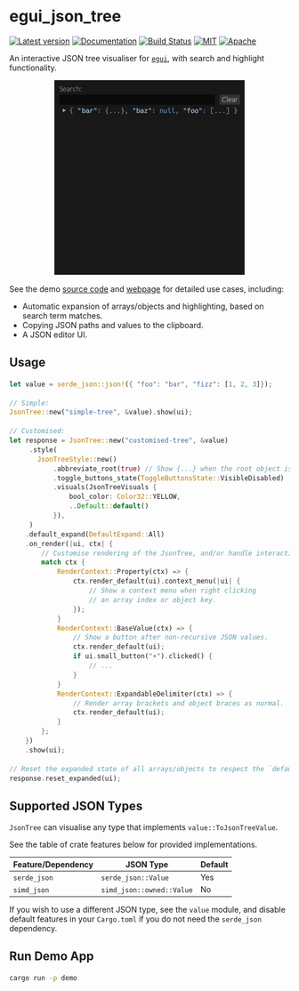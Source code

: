 # egui_json_tree

[![Latest version](https://img.shields.io/crates/v/egui_json_tree.svg)](https://crates.io/crates/egui_json_tree)
[![Documentation](https://docs.rs/egui_json_tree/badge.svg)](https://docs.rs/egui_json_tree)
[![Build Status](https://github.com/dmackdev/egui_json_tree/workflows/CI/badge.svg)](https://github.com/dmackdev/egui_json_tree/actions?workflow=CI)
[![MIT](https://img.shields.io/badge/license-MIT-blue.svg)](https://github.com/dmackdev/egui_json_tree/blob/main/LICENSE-MIT)
[![Apache](https://img.shields.io/badge/license-Apache-blue.svg)](https://github.com/dmackdev/egui_json_tree/blob/main/LICENSE-APACHE)

An interactive JSON tree visualiser for [`egui`](https://github.com/emilk/egui), with search and highlight functionality.

<p align="center">
  <img src="./media/search_example.gif" alt="Search Example"/>
</p>

See the demo [source code](./demo) and [webpage](https://dmackdev.github.io/egui_json_tree) for detailed use cases, including:

- Automatic expansion of arrays/objects and highlighting, based on search term matches.
- Copying JSON paths and values to the clipboard.
- A JSON editor UI.

## Usage

```rust
let value = serde_json::json!({ "foo": "bar", "fizz": [1, 2, 3]});

// Simple:
JsonTree::new("simple-tree", &value).show(ui);

// Customised:
let response = JsonTree::new("customised-tree", &value)
     .style(
       JsonTreeStyle::new()
           .abbreviate_root(true) // Show {...} when the root object is collapsed.
           .toggle_buttons_state(ToggleButtonsState::VisibleDisabled)
           .visuals(JsonTreeVisuals {
               bool_color: Color32::YELLOW,
               ..Default::default()
           }),
     )
    .default_expand(DefaultExpand::All)
    .on_render(|ui, ctx| {
        // Customise rendering of the JsonTree, and/or handle interactions.
        match ctx {
            RenderContext::Property(ctx) => {
                ctx.render_default(ui).context_menu(|ui| {
                    // Show a context menu when right clicking
                    // an array index or object key.
                });
            }
            RenderContext::BaseValue(ctx) => {
                // Show a button after non-recursive JSON values.
                ctx.render_default(ui);
                if ui.small_button("+").clicked() {
                    // ...
                }
            }
            RenderContext::ExpandableDelimiter(ctx) => {
                // Render array brackets and object braces as normal.
                ctx.render_default(ui);
            }
        };
    })
    .show(ui);

// Reset the expanded state of all arrays/objects to respect the `default_expand` setting.
response.reset_expanded(ui);
```

## Supported JSON Types

`JsonTree` can visualise any type that implements `value::ToJsonTreeValue`.

See the table of crate features below for provided implementations.

| Feature/Dependency | JSON Type                 | Default |
| ------------------ | ------------------------- | ------- |
| `serde_json`       | `serde_json::Value`       | Yes     |
| `simd_json`        | `simd_json::owned::Value` | No      |

If you wish to use a different JSON type, see the `value` module, and disable default features in your `Cargo.toml` if you do not need the `serde_json` dependency.

## Run Demo App

```bash
cargo run -p demo
```
